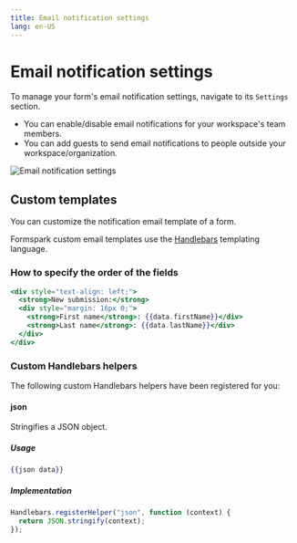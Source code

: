 ```yaml
---
title: Email notification settings
lang: en-US
---
```


# Email notification settings

To manage your form's email notification settings, navigate to its `Settings` section.

- You can enable/disable email notifications for your workspace's team members.
- You can add guests to send email notifications to people outside your workspace/organization.

![Email notification settings](../.vuepress/public/email-notification-settings.png)

## Custom templates

You can customize the notification email template of a form.

Formspark custom email templates use the [Handlebars](https://handlebarsjs.com/) templating language.

### How to specify the order of the fields

```handlebars
<div style="text-align: left;">
  <strong>New submission:</strong>
  <div style="margin: 16px 0;">
    <strong>First name</strong>: {{data.firstName}}</div>
    <strong>Last name</strong>: {{data.lastName}}</div>
  </div>
</div>
```

### Custom Handlebars helpers

The following custom Handlebars helpers have been registered for you:

#### json

Stringifies a JSON object.

##### Usage

```handlebars
{{json data}}
```

##### Implementation

```javascript
Handlebars.registerHelper("json", function (context) {
  return JSON.stringify(context);
});
```
